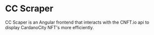 # CC Scraper

CC Scaper is an Angular frontend that interacts with the CNFT.io api to display CardanoCity NFT's more efficiently.
